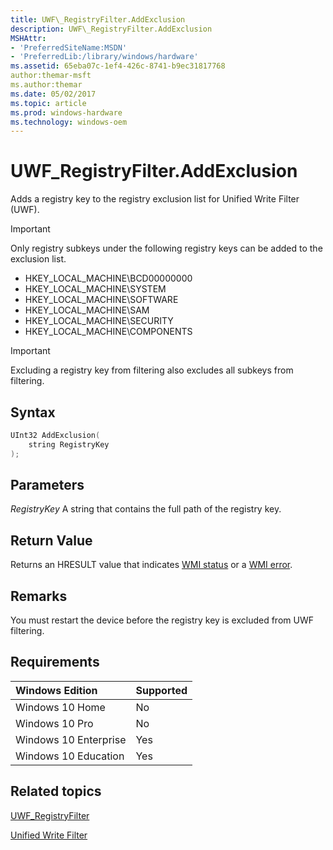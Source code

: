 ```yaml
---
title: UWF\_RegistryFilter.AddExclusion
description: UWF\_RegistryFilter.AddExclusion
MSHAttr:
- 'PreferredSiteName:MSDN'
- 'PreferredLib:/library/windows/hardware'
ms.assetid: 65eba07c-1ef4-426c-8741-b9ec31817768
author:themar-msft
ms.author:themar
ms.date: 05/02/2017
ms.topic: article
ms.prod: windows-hardware
ms.technology: windows-oem
---
```

# UWF\_RegistryFilter.AddExclusion

Adds a registry key to the registry exclusion list for Unified Write Filter (UWF).

> [!Important]
> Only registry subkeys under the following registry keys can be added to the exclusion list.
>
> * HKEY\_LOCAL\_MACHINE\\BCD00000000
> * HKEY\_LOCAL\_MACHINE\\SYSTEM
> * HKEY\_LOCAL\_MACHINE\\SOFTWARE
> * HKEY\_LOCAL\_MACHINE\\SAM
> * HKEY\_LOCAL\_MACHINE\\SECURITY
> * HKEY\_LOCAL\_MACHINE\\COMPONENTS

> [!Important]
> Excluding a registry key from filtering also excludes all subkeys from filtering.

## Syntax

```powershell
UInt32 AddExclusion(
    string RegistryKey
);
```

## Parameters

<a href="" id="registrykey"></a>*RegistryKey*
A string that contains the full path of the registry key.

## Return Value

Returns an HRESULT value that indicates [WMI status](http://go.microsoft.com/fwlink/p/?LinkID=208318) or a [WMI error](http://go.microsoft.com/fwlink/p/?LinkID=208317).

## Remarks

You must restart the device before the registry key is excluded from UWF filtering.

## Requirements

| Windows Edition       | Supported |
|:----------------------|:----------|
| Windows 10 Home       | No        |
| Windows 10 Pro        | No        |
| Windows 10 Enterprise | Yes       |
| Windows 10 Education  | Yes       |

## Related topics

[UWF\_RegistryFilter](uwf-registryfilter.md)

[Unified Write Filter](unified-write-filter.md)

